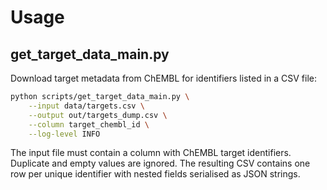 # Usage

## get_target_data_main.py

Download target metadata from ChEMBL for identifiers listed in a CSV file:

```bash
python scripts/get_target_data_main.py \
    --input data/targets.csv \
    --output out/targets_dump.csv \
    --column target_chembl_id \
    --log-level INFO
```

The input file must contain a column with ChEMBL target identifiers. Duplicate
and empty values are ignored. The resulting CSV contains one row per unique
identifier with nested fields serialised as JSON strings.
